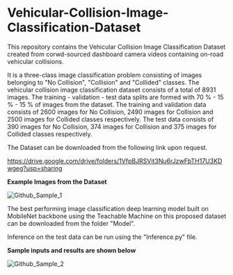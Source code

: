 # Vehicular-Collision-Image-Classification-Dataset
This repository contains the Vehicular Collision Image Classification Dataset created from corwd-sourced dashboard camera videos containing on-road vehicular collisions.

It is a three-class image classification problem consisting of images belonging to "No Collision", "Collision" and "Collided" classes.
The vehicular collision image classification dataset consists of a total of 8931 images.
The training - validation - test data splits are formed with 70 % - 15 % - 15 % of images from the dataset.
The training and validation data consists of 2600 images for No Collision, 2490 images for Collision and 2500 images for Collided classes respectively.
The test data consists of 390 images for No Collision, 374 images for Collision and 375 images for Collided classes respectively.

The Dataset can be downloaded from the following link upon request.

https://drive.google.com/drive/folders/1VfpBJRSVit3Nu6rJzwFbTH17U3KDwgeg?usp=sharing


**Example Images from the Dataset**

![Github_Sample_1](https://github.com/gmadhushan/Vehicular-Collision-Image-Classification-Dataset/assets/62023065/ec2c20ff-94a8-47a7-a4ac-b9d14ed9c0e2)


The best performing image classification deep learning model built on MobileNet backbone using the Teachable Machine on this proposed dataset can be downloaded from the folder "Model".

Inference on the test data can be run using the "Inference.py" file.

**Sample inputs and results are shown below**

![Github_Sample_2](https://github.com/gmadhushan/Vehicular-Collision-Image-Classification-Dataset/assets/62023065/d78c964b-f022-4b9f-84bc-474f3016a6b1)
